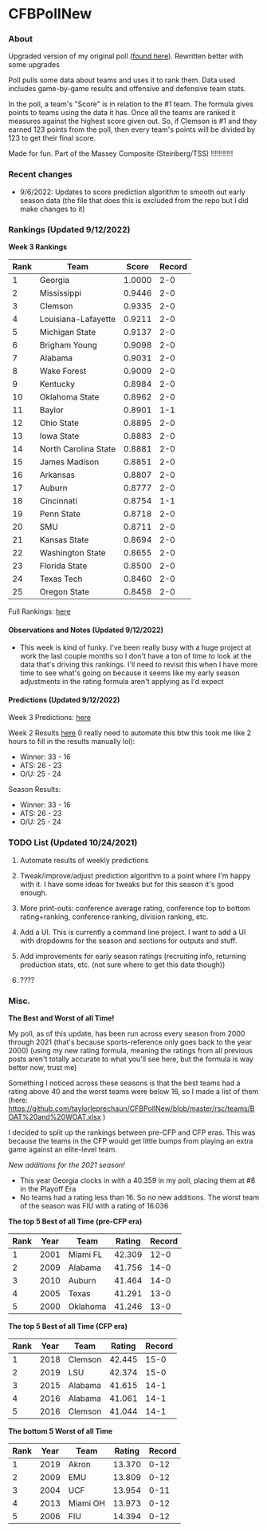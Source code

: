 # CFBPollNew

### About

Upgraded version of my original poll ([found here](https://github.com/taylorleprechaun/CFBPoll)).  Rewritten better with some upgrades

Poll pulls some data about teams and uses it to rank them.  Data used includes game-by-game results and offensive and defensive team stats.

In the poll, a team's "Score" is in relation to the #1 team.  The formula gives points to teams using the data it has.  Once all the teams are ranked it measures against the highest score given out.  So, if Clemson is #1 and they earned 123 points from the poll, then every team's points will be divided by 123 to get their final score.

Made for fun.  Part of the Massey Composite (Steinberg/TSS) !!!!!!!!!!!

### Recent changes

* 9/6/2022: Updates to score prediction algorithm to smooth out early season data (the file that does this is excluded from the repo but I did make changes to it)

### Rankings (Updated 9/12/2022)

**Week 3 Rankings**

Rank | Team | Score | Record
---|---|---|---
1 | Georgia | 1.0000 | 2-0
2 | Mississippi | 0.9446 | 2-0
3 | Clemson | 0.9335 | 2-0
4 | Louisiana-Lafayette | 0.9211 | 2-0
5 | Michigan State | 0.9137 | 2-0
6 | Brigham Young | 0.9098 | 2-0
7 | Alabama | 0.9031 | 2-0
8 | Wake Forest | 0.9009 | 2-0
9 | Kentucky | 0.8984 | 2-0
10 | Oklahoma State | 0.8962 | 2-0
11 | Baylor | 0.8901 | 1-1
12 | Ohio State | 0.8895 | 2-0
13 | Iowa State | 0.8883 | 2-0
14 | North Carolina State | 0.8881 | 2-0
15 | James Madison | 0.8851 | 2-0
16 | Arkansas | 0.8807 | 2-0
17 | Auburn | 0.8777 | 2-0
18 | Cincinnati | 0.8754 | 1-1
19 | Penn State | 0.8718 | 2-0
20 | SMU | 0.8711 | 2-0
21 | Kansas State | 0.8694 | 2-0
22 | Washington State | 0.8655 | 2-0
23 | Florida State | 0.8500 | 2-0
24 | Texas Tech | 0.8460 | 2-0
25 | Oregon State | 0.8458 | 2-0

Full Rankings: [here](https://github.com/taylorleprechaun/CFBPollNew/blob/master/PreviousPolls/2022/2022-Week%2003.md)

#### Observations and Notes (Updated 9/12/2022)

* This week is kind of funky. I've been really busy with a huge project at work the last couple months so I don't have a ton of time to look at the data that's driving this rankings. I'll need to revisit this when I have more time to see what's going on because it seems like my early season adjustments in the rating formula aren't applying as I'd expect

#### Predictions (Updated 9/12/2022)

Week 3 Predictions: [here](https://github.com/taylorleprechaun/CFBPollNew/blob/master/PreviousPolls/2022/Predictions/2022-Week%2003.md)

Week 2 Results [here](https://github.com/taylorleprechaun/CFBPollNew/blob/master/PreviousPolls/2022/Predictions/2022-Week%2002.md) (I really need to automate this btw this took me like 2 hours to fill in the results manually lol):
* Winner: 33 - 16
* ATS: 26 - 23
* O/U: 25 - 24

Season Results:
* Winner: 33 - 16
* ATS: 26 - 23
* O/U: 25 - 24
 
### TODO List (Updated 10/24/2021)

1. Automate results of weekly predictions

2. Tweak/improve/adjust prediction algorithm to a point where I'm happy with it.  I have some ideas for tweaks but for this season it's good enough.

3. More print-outs: conference average rating, conference top to bottom rating+ranking, conference ranking, division ranking, etc.

4. Add a UI.  This is currently a command line project.  I want to add a UI with dropdowns for the season and sections for outputs and stuff.
	
5. Add improvements for early season ratings (recruiting info, returning production stats, etc. (not sure where to get this data though))

6. ????

### Misc.

**The Best and Worst of all Time!**

My poll, as of this update, has been run across every season from 2000 through 2021 (that's because sports-reference only goes back to the year 2000) (using my new rating formula, meaning the ratings from all previous posts aren't totally accurate to what you'll see here, but the formula is way better now, trust me)

Something I noticed across these seasons is that the best teams had a rating above 40 and the worst teams were below 16, so I made a list of them (here: https://github.com/taylorleprechaun/CFBPollNew/blob/master/rsc/teams/BOAT%20and%20WOAT.xlsx )

I decided to split up the rankings between pre-CFP and CFP eras.  This was because the teams in the CFP would get little bumps from playing an extra game against an elite-level team.

*New additions for the 2021 season!*

* This year Georgia clocks in with a 40.359 in my poll, placing them at #8 in the Playoff Era
* No teams had a rating less than 16.  So no new additions.  The worst team of the season was FIU with a rating of 16.036

**The top 5 Best of all Time (pre-CFP era)**

Rank | Year | Team | Rating | Record
---|---|---|---|---
1 | 2001 | Miami FL | 42.309 | 12-0
2 | 2009 | Alabama | 41.756 | 14-0
3 | 2010 | Auburn | 41.464 | 14-0
4 | 2005 | Texas | 41.291 | 13-0
5 | 2000 | Oklahoma | 41.246 | 13-0

**The top 5 Best of all Time (CFP era)**

Rank | Year | Team | Rating | Record
---|---|---|---|---
1 | 2018 | Clemson | 42.445 | 15-0
2 | 2019 | LSU | 42.374 | 15-0
3 | 2015 | Alabama | 41.615 | 14-1
4 | 2016 | Alabama | 41.061 | 14-1
5 | 2016 | Clemson | 41.044 | 14-1

**The bottom 5 Worst of all Time**

Rank | Year | Team | Rating | Record
---|---|---|---|---
1 | 2019 | Akron | 13.370 | 0-12
2 | 2009 | EMU | 13.809 | 0-12
3 | 2004 | UCF | 13.954 | 0-11
4 | 2013 | Miami OH | 13.973 | 0-12
5 | 2006 | FIU | 14.394 | 0-12
